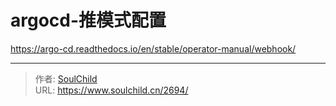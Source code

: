 # argocd-推模式配置

<!--more-->
https://argo-cd.readthedocs.io/en/stable/operator-manual/webhook/


---

> 作者: [SoulChild](https://www.soulchild.cn)  
> URL: https://www.soulchild.cn/2694/  

